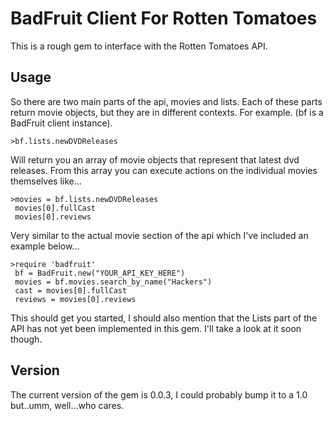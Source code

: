 BadFruit Client For Rotten Tomatoes
===================================

This is a rough gem to interface with the Rotten Tomatoes API.

Usage
-----

So there are two main parts of the api, movies and lists. Each of these parts return movie objects, but they are in different contexts. For example. (bf is a BadFruit client instance).

	>bf.lists.newDVDReleases

Will return you an array of movie objects that represent that latest dvd releases. From this array you can execute actions on the individual movies themselves like...

	>movies = bf.lists.newDVDReleases
	 movies[0].fullCast 
	 movies[0].reviews

Very similar to the actual movie section of the api which I've included an example below...

	>require 'badfruit'
	 bf = BadFruit.new("YOUR_API_KEY_HERE")
	 movies = bf.movies.search_by_name("Hackers")
	 cast = movies[0].fullCast
	 reviews = movies[0].reviews

This should get you started, I should also mention that the Lists part of the API has not yet been implemented in this gem. I'll take a look at it soon though.

Version
--------
 The current version of the gem is 0.0.3, I could probably bump it to a 1.0 but..umm, well...who cares.